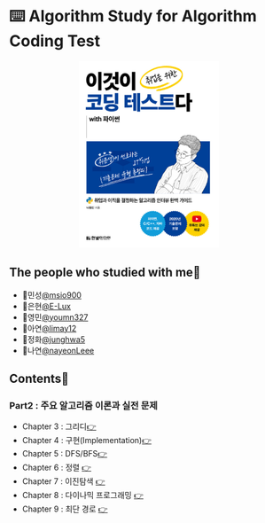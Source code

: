 # ⌨️ Algorithm Study for Algorithm Coding Test

<p align="center">
	<img src="./images/bookcover.png" alt="bookcover" width="50%" height="50%"/>
</p>

## The people who studied with me🤝<a id="people"></a>
* 🤝민성[@msio900](https://github.com/msio900)
* 🤝은현[@E-Lux](https://github.com/msio900)
* 🤝영민[@youmn327](https://github.com/youmn327)
* 🤝아연[@limay12](https://github.com/limay12)
* 🤝정화[@junghwa5](https://github.com/junghwa5)
* 🤝나연[@nayeonLeee](https://github.com/nayeonLeee)

## Contents📑<a id="people"></a>

### Part2 : 주요 알고리즘 이론과 실전 문제
  * Chapter 3 : 그리디[👉](./Chap03_greedy)
  * Chapter 4 : 구현(Implementation)[👉](./Chap04_Implementation)
  * Chapter 5 : DFS/BFS[👉](./Chap05_DFS&BFS)
  * Chapter 6 : 정렬 [👉](./Chap06_sorting)
  * Chapter 7 : 이진탐색 [👉](./7_binary_search)
  * Chapter 8 : 다이나믹 프로그래밍 [👉](./8_dynamic_programming)
  * Chapter 9 : 최단 경로 [👉](./9_shortest_path)
